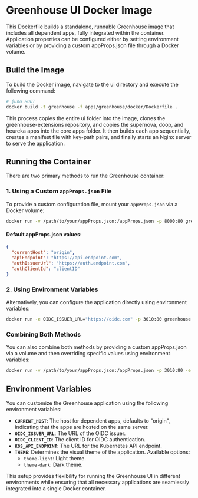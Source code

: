 # Greenhouse UI Docker Image

This Dockerfile builds a standalone, runnable Greenhouse image that includes all dependent apps, fully integrated within the container. Application properties can be configured either by setting environment variables or by providing a custom appProps.json file through a Docker volume.

## Build the Image

To build the Docker image, navigate to the ui directory and execute the following command:

```bash
# juno ROOT
docker build -t greenhouse -f apps/greenhouse/docker/Dockerfile .
```

This process copies the entire ui folder into the image, clones the greenhouse-extensions repository, and copies the supernova, doop, and heureka apps into the core apps folder. It then builds each app sequentially, creates a manifest file with key-path pairs, and finally starts an Nginx server to serve the application.

## Running the Container

There are two primary methods to run the Greenhouse container:

### 1. Using a Custom `appProps.json` File

To provide a custom configuration file, mount your `appProps.json` via a Docker volume:

```bash
docker run -v /path/to/your/appProps.json:/appProps.json -p 8000:80 greenhouse
```

#### Default appProps.json values:

```json
{
  "currentHost": "origin",
  "apiEndpoint": "https://api.endpoint.com",
  "authIssuerUrl": "https://auth.endpoint.com",
  "authClientId": "clientID"
}
```

### 2. Using Environment Variables

Alternatively, you can configure the application directly using environment variables:

```bash
docker run -e OIDC_ISSUER_URL="https://oidc.com" -p 3010:80 greenhouse
```

### Combining Both Methods

You can also combine both methods by providing a custom appProps.json via a volume and then overriding specific values using environment variables:

```bash
docker run -v /path/to/your/appProps.json:/appProps.json -p 3010:80 -e THEME="theme-light" greenhouse
```

## Environment Variables

You can customize the Greenhouse application using the following environment variables:

- **`CURRENT_HOST`**: The host for dependent apps, defaults to "origin", indicating that the apps are hosted on the same server.
- **`OIDC_ISSUER_URL`**: The URL of the OIDC issuer.
- **`OIDC_CLIENT_ID`**: The client ID for OIDC authentication.
- **`K8S_API_ENDPOINT`**: The URL for the Kubernetes API endpoint.
- **`THEME`**: Determines the visual theme of the application. Available options:
  - `theme-light`: Light theme.
  - `theme-dark`: Dark theme.

This setup provides flexibility for running the Greenhouse UI in different environments while ensuring that all necessary applications are seamlessly integrated into a single Docker container.
